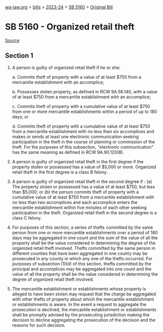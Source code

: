 [wa-law.org](/) > [bills](/bills/) > [2023-24](/bills/2023-24) > [SB 5160](/bills/2023-24/sb/5160/) > [Original Bill](/bills/2023-24/sb/5160/1/)

# SB 5160 - Organized retail theft

[Source](http://lawfilesext.leg.wa.gov/biennium/2023-24/Pdf/Bills/Senate%20Bills/5160.pdf)

## Section 1
1. A person is guilty of organized retail theft if he or she:

    a. Commits theft of property with a value of at least $750 from a mercantile establishment with an accomplice;

    b. Possesses stolen property, as defined in RCW 9A.56.140, with a value of at least $750 from a mercantile establishment with an accomplice;

    c. Commits theft of property with a cumulative value of at least $750 from one or more mercantile establishments within a period of up to 180 days; or

    d. Commits theft of property with a cumulative value of at least $750 from a mercantile establishment with no less than six accomplices and makes or sends at least one electronic communication seeking participation in the theft in the course of planning or commission of the theft. For the purposes of this subsection, "electronic communication" has the same meaning as defined in RCW 9A.90.120(8).

2. A person is guilty of organized retail theft in the first degree if the property stolen or possessed has a value of $5,000 or more. Organized retail theft in the first degree is a class B felony.

3. A person is guilty of organized retail theft in the second degree if : (a) The property stolen or possessed has a value of at least $750, but less than $5,000; or (b) the person commits theft of property with a cumulative value of at least $750 from a mercantile establishment with no less than two accomplices and each accomplice enters the mercantile establishment within five minutes of each other seeking participation in the theft. Organized retail theft in the second degree is a class C felony.

4. For purposes of this section, a series of thefts committed by the same person from one or more mercantile establishments over a period of 180 days may be aggregated in one count and the sum of the value of all the property shall be the value considered in determining the degree of the organized retail theft involved. Thefts committed by the same person in different counties that have been aggregated in one county may be prosecuted in any county in which any one of the thefts occurred. For purposes of subsection (1)(d) of this section, thefts committed by the principal and accomplices may be aggregated into one count and the value of all the property shall be the value considered in determining the degree of organized retail theft involved.

5. The mercantile establishment or establishments whose property is alleged to have been stolen may request that the charge be aggregated with other thefts of property about which the mercantile establishment or establishments is aware. In the event a request to aggregate the prosecution is declined, the mercantile establishment or establishments shall be promptly advised by the prosecuting jurisdiction making the decision to decline aggregating the prosecution of the decision and the reasons for such decision.
